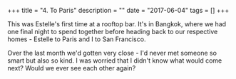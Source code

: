 +++
title = "4. To Paris"
description = ""
date = "2017-06-04"
tags = []
+++

This was Estelle's first time at a rooftop bar. It's in Bangkok, where we had one final night to spend together before heading back to our respective homes - Estelle to Paris and I to San Francisco.

Over the last month we'd gotten very close - I'd never met someone so smart but also so kind. I was worried that I didn't know what would come next? Would we ever see each other again?

